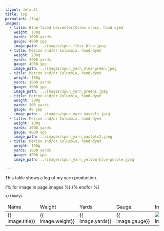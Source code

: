 ```yaml
---
layout: default
title: log
permalink: /log/
images:
  - title: Blue-faced Leicester/Cormo cross, hand-dyed
	weight: 100g
    yards: 1000 yards
    gauge: 4000 ypp
  	image_path: ../images/spun_fiber_blue.jpeg
  - title: Merino and/or Columbia, hand-dyed
	weight: 200g
    yards: 2000 yards
    gauge: 4000 ypp
	image_path: ../images/spun_yarn_blue-green.jpeg
  - title: Merino and/or Columbia, hand-dyed
	weight: 150g
    yards: 1000 yards
    gauge: 3000 ypp
  	image_path: ../images/spun_yarn_greens.jpeg
  - title: Merino and/or Columbia, hand-dyed
	weight: 200g
    yards: 100 yards
    gauge: 40 ypp
  	image_path: ../images/spun_yarn_pastels.jpeg
  - title: Merino and/or Columbia, hand-dyed
	weight: 100g
    yards: 1000 yards
    gauge: 4000 ypp
  	image_path: ../images/spun_yarn_pastels2.jpeg
  - title: Merino and/or Columbia, hand-dyed
	weight: 100g
    yards: 1000 yards
    gauge: 4000 ypp
  	image_path: ../images/spun_yarn_yellow-blue-purple.jpeg
    
---
```

<p>This table shows a log of my yarn production.</p>

<table class="sortable">
	<thead>
		<tr>
			<td>Name</td>
			<td>Weight</td>
			<td>Yards</td>
			<td>Gauge</td>
			<td>Image</td>
		</tr>
	</thead>
	<tbody>
  {% for image in page.images %}
    <tr>
    <td>{{ image.title}}</td>
    <td>{{ image.weight}}</td>
    <td>{{ image.yards}}</td>
    <td>{{ image.gauge}}</td>
    <td><img src="{{ image.image_path }}" alt="{{ image.title}}" title="{{ image.title}}"/></td>
    </tr>
  {% endfor %}
  
  	</tbody>
</table>

